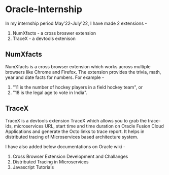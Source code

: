 # Oracle-Internship

In my internship period May'22-July'22, I have made 2 extensions - 
1. NumXfacts - a cross broswer extension
2. TraceX - a devtools extenison

## NumXfacts
NumXfacts is a cross browser extension which works across multiple browsers like Chrome and Firefox. The extension provides the trivia, math, year and date facts for numbers. For example -

1. "11 is the number of hockey players in a field hockey team", or
2. "18 is the legal age to vote in India".


## TraceX
TraceX is a devtools extension TraceX which allows you to grab the trace-ids, microservices URL, start time and time duration on Oracle Fusion Cloud Applications and generate the Octo links to trace report. It helps in distributed tracing of Microservices based architecture system. 

I have also added below documentations on Oracle wiki - 
1. Cross Browser Extension Development and Challanges
2. Distributed Tracing in Microservices
3. Javascript Tutorials
